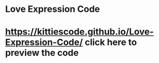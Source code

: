 # Love Expression Code
# https://kittiescode.github.io/Love-Expression-Code/ click here to preview the code 
